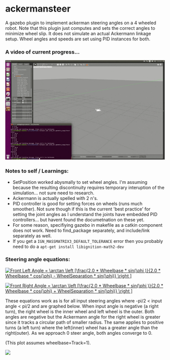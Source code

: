# ackermansteer

A gazebo plugin to implement ackerman steering angles on a 4 wheeled robot. Note that this plugin just computes
and sets the correct angles to minimize wheel slip. It does not simulate an actual Ackermann linkage setup. 
Wheel angles and speeds are set using PID instances for both. 

### A video of current progress...
![Current Progress](InitialResults.gif)

### Notes to self / Learnings:
* SetPosition worked abysmally to set wheel angles. I'm assuming because the resulting discontinuity requires temporary interuption of the simulation... not sure need to research.
* Ackermann is actually spelled with 2 n's.
* PID controller is good for setting forces on wheels (runs much smoother). Not sure though if this is the current 'best practice' for setting the joint angles as I understand the joints have embedded PID controllers... but havent found the documetnation on these yet.
* For some reason, specifiying gazebo in makefile as a catkin component does not work. Need to find_package separately, and include/link separately as well. 
* If you get a `IGN_MASSMATRIX3_DEFAULT_TOLERANCE` error then you probably need to do a `apt-get install libignition-math2-dev`

### Steering angle equations:


<a href="https://www.codecogs.com/eqnedit.php?latex=Front&space;Left&space;Angle&space;=&space;\arctan&space;\left&space;[\frac{2.0&space;*&space;Wheelbase&space;*&space;sin(\phi&space;)}{2.0&space;*&space;Wheelbase&space;*&space;cos(\phi)&space;-&space;WheelSeparation&space;*&space;sin(\phi)}&space;\right&space;]" target="_blank"><img src="https://latex.codecogs.com/gif.latex?Front&space;Left&space;Angle&space;=&space;\arctan&space;\left&space;[\frac{2.0&space;*&space;Wheelbase&space;*&space;sin(\phi&space;)}{2.0&space;*&space;Wheelbase&space;*&space;cos(\phi)&space;-&space;WheelSeparation&space;*&space;sin(\phi)}&space;\right&space;]" title="Front Left Angle = \arctan \left [\frac{2.0 * Wheelbase * sin(\phi )}{2.0 * Wheelbase * cos(\phi) - WheelSeparation * sin(\phi)} \right ]" /></a>
    
<a href="https://www.codecogs.com/eqnedit.php?latex=Front&space;Right&space;Angle&space;=&space;\arctan&space;\left&space;[\frac{2.0&space;*&space;Wheelbase&space;*&space;sin(\phi&space;)}{2.0&space;*&space;Wheelbase&space;*&space;cos(\phi)&space;&plus;&space;WheelSeparation&space;*&space;sin(\phi)}&space;\right&space;]" target="_blank"><img src="https://latex.codecogs.com/gif.latex?Front&space;Right&space;Angle&space;=&space;\arctan&space;\left&space;[\frac{2.0&space;*&space;Wheelbase&space;*&space;sin(\phi&space;)}{2.0&space;*&space;Wheelbase&space;*&space;cos(\phi)&space;&plus;&space;WheelSeparation&space;*&space;sin(\phi)}&space;\right&space;]" title="Front Right Angle = \arctan \left [\frac{2.0 * Wheelbase * sin(\phi )}{2.0 * Wheelbase * cos(\phi) + WheelSeparation * sin(\phi)} \right ]" /></a>

These equations work as is for all input steering angles where -pi/2 < input angle < pi/2 and are graphed below. When input angle is negative (a right turn), the right wheel is the inner wheel and left wheel is the outer. Both angles are negative but the Ackermann angle for the right wheel is greater since it tracks a circular path of smaller radius. The same applies to positive turns (a left turn) where the left(inner) wheel has a greater angle than the right(outer). As we approach 0 steer angle, both angles converge to 0. 

(This plot assumes wheelbase=Track=1).

<img src="https://github.com/froohoo/ackermansteer/blob/master/SteerAngle.png" height="300">

